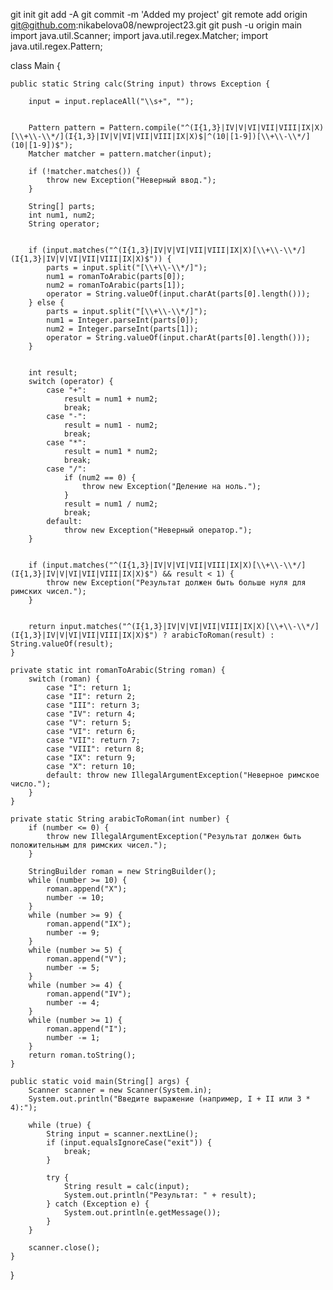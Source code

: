 git init
git add -A
git commit -m 'Added my project'
git remote add origin git@github.com:nikabelova08/newproject23.git
git push -u  origin main
import java.util.Scanner;
import java.util.regex.Matcher;
import java.util.regex.Pattern;

class Main {


    public static String calc(String input) throws Exception {
       
        input = input.replaceAll("\\s+", "");

       
        Pattern pattern = Pattern.compile("^(I{1,3}|IV|V|VI|VII|VIII|IX|X)[\\+\\-\\*/](I{1,3}|IV|V|VI|VII|VIII|IX|X)$|^(10|[1-9])[\\+\\-\\*/](10|[1-9])$");
        Matcher matcher = pattern.matcher(input);

        if (!matcher.matches()) {
            throw new Exception("Неверный ввод.");
        }

        String[] parts;
        int num1, num2;
        String operator;

        
        if (input.matches("^(I{1,3}|IV|V|VI|VII|VIII|IX|X)[\\+\\-\\*/](I{1,3}|IV|V|VI|VII|VIII|IX|X)$")) {
            parts = input.split("[\\+\\-\\*/]");
            num1 = romanToArabic(parts[0]);
            num2 = romanToArabic(parts[1]);
            operator = String.valueOf(input.charAt(parts[0].length())); 
        } else {
            parts = input.split("[\\+\\-\\*/]");
            num1 = Integer.parseInt(parts[0]);
            num2 = Integer.parseInt(parts[1]);
            operator = String.valueOf(input.charAt(parts[0].length())); 
        }

       
        int result;
        switch (operator) {
            case "+":
                result = num1 + num2;
                break;
            case "-":
                result = num1 - num2;
                break;
            case "*":
                result = num1 * num2;
                break;
            case "/":
                if (num2 == 0) {
                    throw new Exception("Деление на ноль.");
                }
                result = num1 / num2; 
                break;
            default:
                throw new Exception("Неверный оператор.");
        }

       
        if (input.matches("^(I{1,3}|IV|V|VI|VII|VIII|IX|X)[\\+\\-\\*/](I{1,3}|IV|V|VI|VII|VIII|IX|X)$") && result < 1) {
            throw new Exception("Результат должен быть больше нуля для римских чисел.");
        }

      
        return input.matches("^(I{1,3}|IV|V|VI|VII|VIII|IX|X)[\\+\\-\\*/](I{1,3}|IV|V|VI|VII|VIII|IX|X)$") ? arabicToRoman(result) : String.valueOf(result);
    }

    private static int romanToArabic(String roman) {
        switch (roman) {
            case "I": return 1;
            case "II": return 2;
            case "III": return 3;
            case "IV": return 4;
            case "V": return 5;
            case "VI": return 6;
            case "VII": return 7;
            case "VIII": return 8;
            case "IX": return 9;
            case "X": return 10;
            default: throw new IllegalArgumentException("Неверное римское число.");
        }
    }

    private static String arabicToRoman(int number) {
        if (number <= 0) {
            throw new IllegalArgumentException("Результат должен быть положительным для римских чисел.");
        }

        StringBuilder roman = new StringBuilder();
        while (number >= 10) {
            roman.append("X");
            number -= 10;
        }
        while (number >= 9) {
            roman.append("IX");
            number -= 9;
        }
        while (number >= 5) {
            roman.append("V");
            number -= 5;
        }
        while (number >= 4) {
            roman.append("IV");
            number -= 4;
        }
        while (number >= 1) {
            roman.append("I");
            number -= 1;
        }
        return roman.toString();
    }

    public static void main(String[] args) {
        Scanner scanner = new Scanner(System.in);
        System.out.println("Введите выражение (например, I + II или 3 * 4):");

        while (true) {
            String input = scanner.nextLine();
            if (input.equalsIgnoreCase("exit")) {
                break;
            }

            try {
                String result = calc(input);
                System.out.println("Результат: " + result);
            } catch (Exception e) {
                System.out.println(e.getMessage());
            }
        }

        scanner.close();
    }
}

